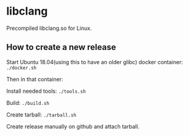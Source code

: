# libclang

Precompiled libclang.so for Linux.

## How to create a new release

Start Ubuntu 18.04(using this to have an older glibc) docker container: `./docker.sh`

Then in that container:

Install needed tools: `./tools.sh`

Build: `./build.sh`

Create tarball: `./tarball.sh`

Create release manually on github and attach tarball.
